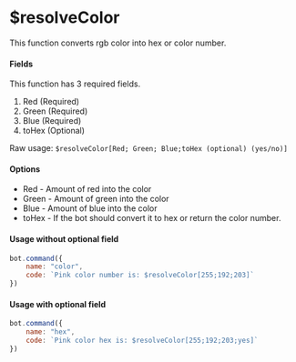 # $resolveColor

This function converts rgb color into hex or color number.

#### Fields

This function has 3 required fields.

1. Red (Required)
2. Green (Required)
3. Blue (Required)
4. toHex (Optional)

Raw usage: `$resolveColor[Red; Green; Blue;toHex (optional) (yes/no)]`

#### Options

* Red - Amount of red into the color
* Green - Amount of green into the color
* Blue - Amount of blue into the color
* toHex - If the bot should convert it to hex or return the color number.

#### Usage without optional field

```javascript
bot.command({
    name: "color",
    code: `Pink color number is: $resolveColor[255;192;203]`
})
```

#### Usage with optional field

```javascript
bot.command({
    name: "hex",
    code: `Pink color hex is: $resolveColor[255;192;203;yes]`
})
```
